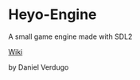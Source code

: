 # Heyo-Engine
A small game engine made with SDL2

[Wiki](https://github.com/Daniel521/Heyo-Engine.wiki.git)

by Daniel Verdugo
